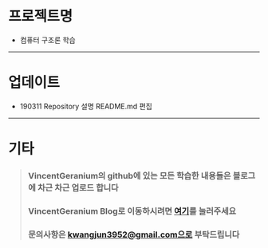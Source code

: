 # 프로젝트명
- 컴퓨터 구조론 학습
---
# 업데이트
- 190311 Repository 설명 README.md 편집
---
# 기타
> ### VincentGeranium의 github에 있는 모든 학습한 내용들은 블로그에 차근 차근 업로드 합니다
> ### **VincentGeranium Blog**로 이동하시려면 [여기](https://vincentgeranium.github.io/)를 눌러주세요
> ### 문의사항은 kwangjun3952@gmail.com으로 부탁드립니다
